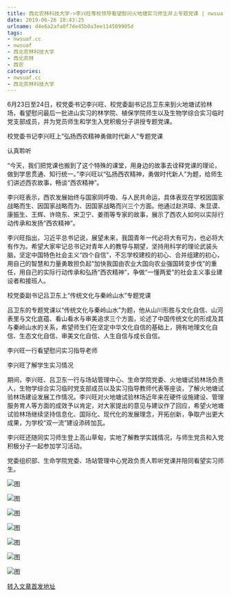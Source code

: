 ```yaml
---
title: 西北农林科技大学->李兴旺等校领导看望慰问火地塘实习师生并上专题党课 | nwsuaf.cc
date: 2019-06-26 18:43:25
urlname: d4e6a2afa0f7de45b0a3ee114509905d
tags: 
- nwsuaf.cc
- nwsuaf
- 西北农林科技大学
- 西北农林
- 西农
categories:
- nwsuaf.cc
- 西北农林科技大学
---
```



6月23日至24日，校党委书记李兴旺、校党委副书记吕卫东来到火地塘试验林场，看望慰问最后一批进山实习的林学院、植保学院师生以及生物学综合实习临时党支部成员，并为党员师生和学生入党积极分子讲授专题党课。

校党委书记李兴旺上“弘扬西农精神勇做时代新人”专题党课

认真聆听

“今天，我们把党课也搬到了这个特殊的课堂，用身边的故事去诠释党课的理论，做到学思贯通、知行统一。”李兴旺以“弘扬西农精神，勇做时代新人”为题，给师生们讲述西农故事，畅谈“西农精神”。

李兴旺表示，西农发展始终与国家同呼吸、与人民共命运，具体表现在学校因国家战略而生、因国家战略而为、因国家战略而兴三个方面。他通过赵洪璋、朱显谟、康振生、王辉、许晓东、宋卫宁、姜雨等专家的故事，展示了西农人如何以实际行动传承和发扬“西农精神”。

李兴旺指出，习近平总书记说，展望未来，我国青年一代必将大有可为，也必将大有作为。希望大家牢记总书记对青年人的教导与期望，坚持用科学的理论武装头脑，坚定中国特色社会主义“四个自信”，不忘学校建校的初心、合并组建的初心，用自己的智慧和力量勇敢担负起“加快我国由农业大国向农业强国转变步伐”的重任，用自己的实际行动传承和弘扬“西农精神”，争做“一懂两爱”的社会主义事业建设者和接班人。

校党委副书记吕卫东上“传统文化与秦岭山水”专题党课

吕卫东的专题党课以“传统文化与秦岭山水”为题，他从山川形胜与文化自信、山河表里与文化底蕴、看山看水与审美追求三个方面，论述了中国传统文化的形成及其与秦岭山水的关系，希望师生们在坚定中华文化自信的基础上，拥有地理文化自信、生态文化自信、审美文化自信、人生自信与成长自信。

李兴旺一行看望慰问实习指导老师

李兴旺了解学生实习情况

期间，李兴旺、吕卫东一行与场站管理中心、生命学院党委、火地塘试验林场负责人，生物学综合实习临时党支部成员以及实习指导教师代表等座谈，了解火地塘试验林场建设发展工作情况。李兴旺对火地塘试验林场近年来在硬件设施建设、管理服务育人等方面的成效予以肯定，对大家提出的意见与建议作了回应，希望火地塘试验林场继续坚持信息化、国际化、现代化的发展理念，开拓创新，争取产出更大成果，为学校“双一流”建设添砖加瓦。

李兴旺还随同实习师生登上高山草甸，实地了解教学实践情况，与师生党员和入党积极分子一起参加学习活动。

党委组织部、生命学院党委、场站管理中心党政负责人聆听党课并陪同看望实习师生。



![图](https://news.nwsuaf.edu.cn/images/content/2019-06/20190626161952015885.JPG)

![图](https://news.nwsuaf.edu.cn/images/content/2019-06/20190626161920717743.JPG)

![图](https://news.nwsuaf.edu.cn/images/content/2019-06/20190626161751952641.JPG)

![图](https://news.nwsuaf.edu.cn/images/content/2019-06/20190626161559093473.JPG)

![图](https://news.nwsuaf.edu.cn/images/content/2019-06/20190626161713108509.JPG)

![图](https://news.nwsuaf.edu.cn/images/content/2019-06/20190626161325116289.JPG)

![图](https://news.nwsuaf.edu.cn/images/content/2019-06/20190626161235894140.JPG)

[转入文章首发地址](https://news.nwsuaf.edu.cn/xnxw/90572.htm)